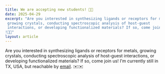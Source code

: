 ```yaml
---
title: We are accepting new students! 🧪🧪
date: 2025-04-29
excerpt: "Are you interested in synthesizing ligands or receptors for metals,
 growing crystals, conducting spectroscopic analysis of host-guest
 interactions, or developing functionalized materials? If so, come join us!
!🧪🧪"
layout: article
---
```

<div class="justify-text">
Are you interested in synthesizing ligands or receptors for metals,
growing crystals, conducting spectroscopic analysis of host-guest interactions,
or developing functionalized materials? If so, come join us! I'm currently still
in TX, USA, but reachable by <a href="/Contact.html">email</a>. ✉️✉️
</div>

